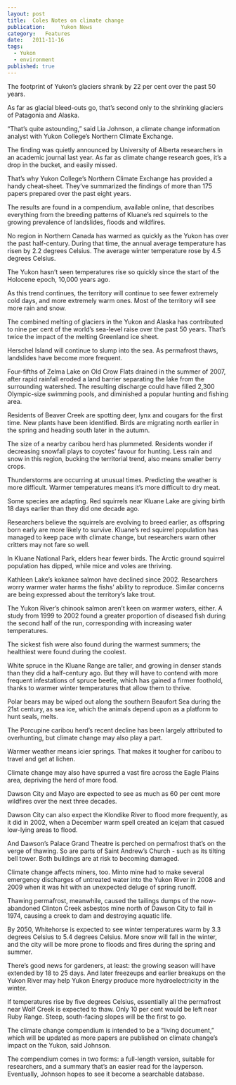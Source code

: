 ```yaml
---
layout:	post
title:	Coles Notes on climate change
publication:     Yukon News
category:	Features
date:	2011-11-16
tags: 
  - Yukon
  - environment
published: true
---
```


The footprint of Yukon’s glaciers shrank by 22 per cent over the past 50 years.

As far as glacial bleed-outs go, that’s second only to the shrinking glaciers of Patagonia and Alaska.

“That’s quite astounding,” said Lia Johnson, a climate change information analyst with Yukon College’s Northern Climate Exchange.

The finding was quietly announced by University of Alberta researchers in an academic journal last year. As far as climate change research goes, it’s a drop in the bucket, and easily missed.

That’s why Yukon College’s Northern Climate Exchange has provided a handy cheat-sheet. They’ve summarized the findings of more than 175 papers prepared over the past eight years.

The results are found in a compendium, available online, that describes everything from the breeding patterns of Kluane’s red squirrels to the growing prevalence of landslides, floods and wildfires.

No region in Northern Canada has warmed as quickly as the Yukon has over the past half-century. During that time, the annual average temperature has risen by 2.2 degrees Celsius. The average winter temperature rose by 4.5 degrees Celsius.

The Yukon hasn’t seen temperatures rise so quickly since the start of the Holocene epoch, 10,000 years ago.<!-- BREAK -->

As this trend continues, the territory will continue to see fewer extremely cold days, and more extremely warm ones. Most of the territory will see more rain and snow.

The combined melting of glaciers in the Yukon and Alaska has contributed to nine per cent of the world’s sea-level raise over the past 50 years. That’s twice the impact of the melting Greenland ice sheet.

Herschel Island will continue to slump into the sea. As permafrost thaws, landslides have become more frequent.

Four-fifths of Zelma Lake on Old Crow Flats drained in the summer of 2007, after rapid rainfall eroded a land barrier separating the lake from the surrounding watershed. The resulting discharge could have filled 2,300 Olympic-size swimming pools, and diminished a popular hunting and fishing area.

Residents of Beaver Creek are spotting deer, lynx and cougars for the first time. New plants have been identified. Birds are migrating north earlier in the spring and heading south later in the autumn.

The size of a nearby caribou herd has plummeted. Residents wonder if decreasing snowfall plays to coyotes’ favour for hunting. Less rain and snow in this region, bucking the territorial trend, also means smaller berry crops.

Thunderstorms are occurring at unusual times. Predicting the weather is more difficult. Warmer temperatures means it’s more difficult to dry meat.

Some species are adapting. Red squirrels near Kluane Lake are giving birth 18 days earlier than they did one decade ago.

Researchers believe the squirrels are evolving to breed earlier, as offspring born early are more likely to survive. Kluane’s red squirrel population has managed to keep pace with climate change, but researchers warn other critters may not fare so well.

In Kluane National Park, elders hear fewer birds. The Arctic ground squirrel population has dipped, while mice and voles are thriving.

Kathleen Lake’s kokanee salmon have declined since 2002. Researchers worry warmer water harms the fishs’ ability to reproduce. Similar concerns are being expressed about the territory’s lake trout.

The Yukon River’s chinook salmon aren’t keen on warmer waters, either. A study from 1999 to 2002 found a greater proportion of diseased fish during the second half of the run, corresponding with increasing water temperatures.

The sickest fish were also found during the warmest summers; the healthiest were found during the coolest.

White spruce in the Kluane Range are taller, and growing in denser stands than they did a half-century ago. But they will have to contend with more frequent infestations of spruce beetle, which has gained a firmer foothold, thanks to warmer winter temperatures that allow them to thrive.

Polar bears may be wiped out along the southern Beaufort Sea during the 21st century, as sea ice, which the animals depend upon as a platform to hunt seals, melts.

The Porcupine caribou herd’s recent decline has been largely attributed to overhunting, but climate change may also play a part.

Warmer weather means icier springs. That makes it tougher for caribou to travel and get at lichen.

Climate change may also have spurred a vast fire across the Eagle Plains area, depriving the herd of more food.

Dawson City and Mayo are expected to see as much as 60 per cent more wildfires over the next three decades.

Dawson City can also expect the Klondike River to flood more frequently, as it did in 2002, when a December warm spell created an icejam that casued low-lying areas to flood.

And Dawson’s Palace Grand Theatre is perched on permafrost that’s on the verge of thawing. So are parts of Saint Andrew’s Church - such as its tilting bell tower. Both buildings are at risk to becoming damaged.

Climate change affects miners, too. Minto mine had to make several emergency discharges of untreated water into the Yukon River in 2008 and 2009 when it was hit with an unexpected deluge of spring runoff.

Thawing permafrost, meanwhile, caused the tailings dumps of the now-abandoned Clinton Creek asbestos mine north of Dawson City to fail in 1974, causing a creek to dam and destroying aquatic life.

By 2050, Whitehorse is expected to see winter temperatures warm by 3.3 degrees Celsius to 5.4 degrees Celsius. More snow will fall in the winter, and the city will be more prone to floods and fires during the spring and summer.

There’s good news for gardeners, at least: the growing season will have extended by 18 to 25 days. And later freezeups and earlier breakups on the Yukon River may help Yukon Energy produce more hydroelectricity in the winter.

If temperatures rise by five degrees Celsius, essentially all the permafrost near Wolf Creek is expected to thaw. Only 10 per cent would be left near Ruby Range. Steep, south-facing slopes will be the first to go.

The climate change compendium is intended to be a “living document,” which will be updated as more papers are published on climate change’s impact on the Yukon, said Johnson.

The compendium comes in two forms: a full-length version, suitable for researchers, and a summary that’s an easier read for the layperson. Eventually, Johnson hopes to see it become a searchable database.